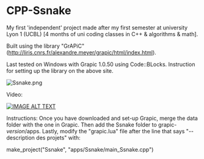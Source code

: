 # CPP-Ssnake
My first 'independent' project made after my first semester at university Lyon 1 (UCBL)
[4 months of uni coding classes in C++ & algorithms & math].

Built using the library "GrAPiC" (http://liris.cnrs.fr/alexandre.meyer/grapic/html/index.html).

Last tested on Windows with Grapic 1.0.50 using Code::BLocks.
Instruction for setting up the library on the above site.

![Ssnake.png](https://i.imgur.com/3tTgLAu.png)

Video:

[![IMAGE ALT TEXT](http://img.youtube.com/vi/4ptvsWDsG94/0.jpg)](https://www.youtube.com/watch?v=4ptvsWDsG94 "Ssnake Project")

Instructions:
Once you have downloaded and set-up Grapic, merge the data folder with the one in Grapic. Then add the Ssnake folder to grapic-_version_/apps.
Lastly, modify the "grapic.lua" file after the line that says "-- description des projets" with:

make_project("Ssnake", "apps/Ssnake/main_Ssnake.cpp")
